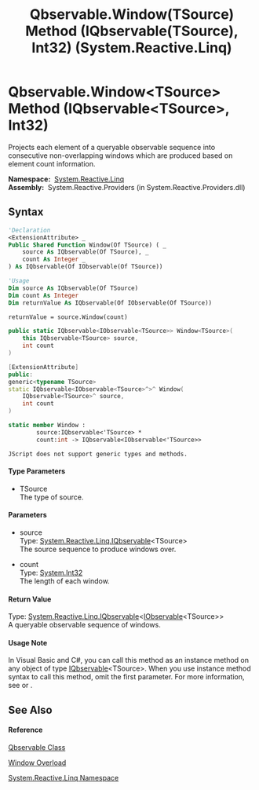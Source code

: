 ﻿---
title: Qbservable.Window(TSource) Method (IQbservable(TSource), Int32) (System.Reactive.Linq)
TOCTitle: Window(TSource) Method (IQbservable(TSource), Int32)
ms:assetid: M:System.Reactive.Linq.Qbservable.Window``1(System.Reactive.Linq.IQbservable{``0},System.Int32)
ms:mtpsurl: https://msdn.microsoft.com/en-us/library/Hh244266(v=VS.103)
ms:contentKeyID: 36069900
ms.date: 06/28/2011
mtps_version: v=VS.103
dev_langs:
- vb
- csharp
- c++
- fsharp
- jscript
---

# Qbservable.Window\<TSource\> Method (IQbservable\<TSource\>, Int32)

Projects each element of a queryable observable sequence into consecutive non-overlapping windows which are produced based on element count information.

**Namespace:**  [System.Reactive.Linq](hh211929\(v=vs.103\).md)  
**Assembly:**  System.Reactive.Providers (in System.Reactive.Providers.dll)

## Syntax

``` vb
'Declaration
<ExtensionAttribute> _
Public Shared Function Window(Of TSource) ( _
    source As IQbservable(Of TSource), _
    count As Integer _
) As IQbservable(Of IObservable(Of TSource))
```

``` vb
'Usage
Dim source As IQbservable(Of TSource)
Dim count As Integer
Dim returnValue As IQbservable(Of IObservable(Of TSource))

returnValue = source.Window(count)
```

``` csharp
public static IQbservable<IObservable<TSource>> Window<TSource>(
    this IQbservable<TSource> source,
    int count
)
```

``` c++
[ExtensionAttribute]
public:
generic<typename TSource>
static IQbservable<IObservable<TSource>^>^ Window(
    IQbservable<TSource>^ source, 
    int count
)
```

``` fsharp
static member Window : 
        source:IQbservable<'TSource> * 
        count:int -> IQbservable<IObservable<'TSource>> 
```

``` jscript
JScript does not support generic types and methods.
```

#### Type Parameters

  - TSource  
    The type of source.

#### Parameters

  - source  
    Type: [System.Reactive.Linq.IQbservable](hh229328\(v=vs.103\).md)\<TSource\>  
    The source sequence to produce windows over.  

<!-- end list -->

  - count  
    Type: [System.Int32](https://msdn.microsoft.com/en-us/library/td2s409d)  
    The length of each window.  

#### Return Value

Type: [System.Reactive.Linq.IQbservable](hh229328\(v=vs.103\).md)\<[IObservable](https://msdn.microsoft.com/en-us/library/Dd990377)\<TSource\>\>  
A queryable observable sequence of windows.  

#### Usage Note

In Visual Basic and C\#, you can call this method as an instance method on any object of type [IQbservable](hh229328\(v=vs.103\).md)\<TSource\>. When you use instance method syntax to call this method, omit the first parameter. For more information, see [](https://msdn.microsoft.com/en-us/library/Bb384936) or [](https://msdn.microsoft.com/en-us/library/Bb383977).

## See Also

#### Reference

[Qbservable Class](hh211693\(v=vs.103\).md)

[Window Overload](hh229581\(v=vs.103\).md)

[System.Reactive.Linq Namespace](hh211929\(v=vs.103\).md)

